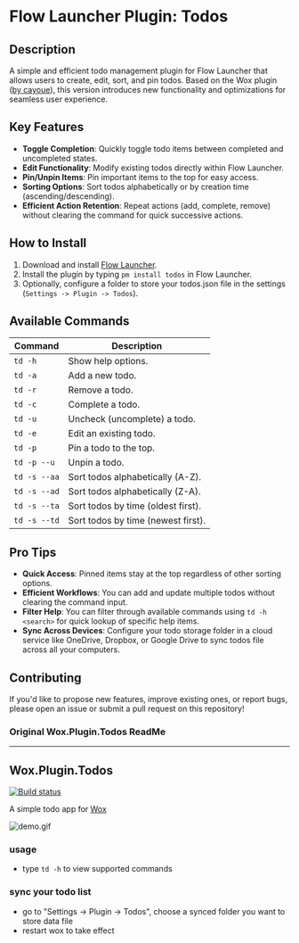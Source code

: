 # Flow Launcher Plugin: Todos

## Description
A simple and efficient todo management plugin for Flow Launcher that allows users to create, edit, sort, and pin todos. Based on the Wox plugin ([by cayoue](https://github.com/caoyue/Wox.Plugin.Todos)), this version introduces new functionality and optimizations for seamless user experience.

## Key Features
- **Toggle Completion**: Quickly toggle todo items between completed and uncompleted states.
- **Edit Functionality**: Modify existing todos directly within Flow Launcher.
- **Pin/Unpin Items**: Pin important items to the top for easy access.
- **Sorting Options**: Sort todos alphabetically or by creation time (ascending/descending).
- **Efficient Action Retention**: Repeat actions (add, complete, remove) without clearing the command for quick successive actions.

## How to Install
1. Download and install [Flow Launcher](https://github.com/Flow-Launcher/Flow.Launcher/releases/latest).
2. Install the plugin by typing `pm install todos` in Flow Launcher.
3. Optionally, configure a folder to store your todos.json file in the settings (`Settings -> Plugin -> Todos`).

## Available Commands
| Command        | Description |
|----------------|-------------|
| `td -h`        | Show help options. |
| `td -a`        | Add a new todo. |
| `td -r`        | Remove a todo. |
| `td -c`        | Complete a todo. |
| `td -u`        | Uncheck (uncomplete) a todo. |
| `td -e`        | Edit an existing todo. |
| `td -p`        | Pin a todo to the top. |
| `td -p --u`    | Unpin a todo. |
| `td -s --aa`   | Sort todos alphabetically (A-Z). |
| `td -s --ad`   | Sort todos alphabetically (Z-A). |
| `td -s --ta`   | Sort todos by time (oldest first). |
| `td -s --td`   | Sort todos by time (newest first). |

## Pro Tips
- **Quick Access**: Pinned items stay at the top regardless of other sorting options.
- **Efficient Workflows**: You can add and update multiple todos without clearing the command input.
- **Filter Help**: You can filter through available commands using `td -h <search>` for quick lookup of specific help items.
- **Sync Across Devices**: Configure your todo storage folder in a cloud service like OneDrive, Dropbox, or Google Drive to sync todos file across all your computers.

## Contributing
If you'd like to propose new features, improve existing ones, or report bugs, please open an issue or submit a pull request on this repository!

### Original Wox.Plugin.Todos ReadMe
-------------------
Wox.Plugin.Todos
--------------------------
[![Build status](https://ci.appveyor.com/api/projects/status/hbaa5n2oo940lwyl/branch/master?svg=true)](https://ci.appveyor.com/project/caoyue/wox-plugin-todos/branch/master)

A simple todo app for [Wox](https://github.com/Wox-launcher/Wox)

![demo.gif](https://raw.githubusercontent.com/caoyue/Wox.Plugin.Todos/master/todos.gif)

### usage
- type `td -h` to view supported commands

### sync your todo list
- go to "Settings -> Plugin -> Todos", choose a synced folder you want to store data file
- restart wox to take effect
